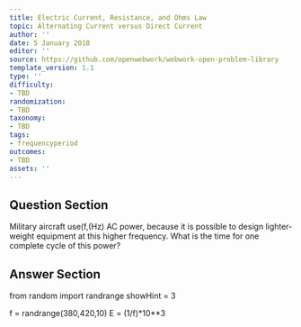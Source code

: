 ```yaml
---
title: Electric Current, Resistance, and Ohms Law
topic: Alternating Current versus Direct Current
author: ''
date: 5 January 2018
editor: ''
source: https://github.com/openwebwork/webwork-open-problem-library
template_version: 1.1
type: ''
difficulty:
- TBD
randomization:
- TBD
taxonomy:
- TBD
tags:
- frequencyperiod
outcomes:
- TBD
assets: ''
---
```


## Question Section 

Military aircraft use(f,(Hz) AC power, because it is possible to design lighter-weight equipment at this higher frequency. What is the time for one complete cycle of this power?



## Answer Section

from random import randrange
showHint = 3


f = randrange(380,420,10)
E = (1/f)*10**3